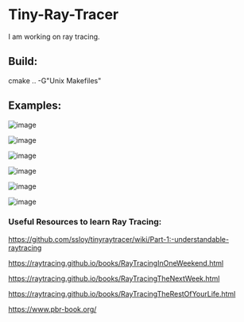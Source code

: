 # Tiny-Ray-Tracer

I am working on ray tracing. 

## Build: 

cmake .. -G"Unix Makefiles"

## Examples:

![image](https://github.com/tuananohut/Tiny-Ray-Tracer/assets/57767763/d348ec5d-1472-4464-9327-bdde43fb9fb4)

![image](https://github.com/tuananohut/Tiny-Ray-Tracer/assets/57767763/55da58b9-f5e4-46a4-a9e8-98cceea0a38b)

![image](https://github.com/tuananohut/Tiny-Ray-Tracer/assets/57767763/f05908d6-04ae-4ae3-ae83-535d387c2801)

![image](https://github.com/tuananohut/Tiny-Ray-Tracer/assets/57767763/e28802f6-45f7-45b7-8d14-88a85ae9c372)

![image](https://github.com/tuananohut/Tiny-Ray-Tracer/assets/57767763/634617ba-e4f6-4822-8d0b-dc94677cc4cb)

![image](https://github.com/tuananohut/Tiny-Ray-Tracer/assets/57767763/9a33f91f-bf48-462f-8290-12155ee65fbf)


### Useful Resources to learn Ray Tracing:

https://github.com/ssloy/tinyraytracer/wiki/Part-1:-understandable-raytracing

https://raytracing.github.io/books/RayTracingInOneWeekend.html

https://raytracing.github.io/books/RayTracingTheNextWeek.html

https://raytracing.github.io/books/RayTracingTheRestOfYourLife.html

https://www.pbr-book.org/
